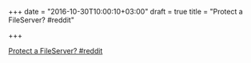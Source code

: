 +++
date = "2016-10-30T10:00:10+03:00"
draft = true
title = "Protect a FileServer?  #reddit"

+++

<p><a href="https://t.co/9BotfQgcsm">Protect a FileServer?  #reddit</a></p>
